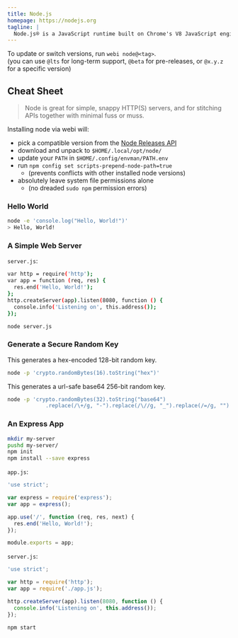 ```yaml
---
title: Node.js
homepage: https://nodejs.org
tagline: |
  Node.js® is a JavaScript runtime built on Chrome's V8 JavaScript engine.
---
```


To update or switch versions, run `webi node@<tag>`. \
(you can use `@lts` for long-term support, `@beta` for pre-releases, or `@x.y.z`
for a specific version)

## Cheat Sheet

> Node is great for simple, snappy HTTP(S) servers, and for stitching APIs
> together with minimal fuss or muss.

Installing node via webi will:

- pick a compatible version from the
  [Node Releases API](https://nodejs.org/dist/index.tab)
- download and unpack to `$HOME/.local/opt/node/`
- update your `PATH` in `$HOME/.config/envman/PATH.env`
- run `npm config set scripts-prepend-node-path=true`
  - (prevents conflicts with other installed node versions)
- absolutely leave system file permissions alone
  - (no dreaded `sudo npm` permission errors)

### Hello World

```sh
node -e 'console.log("Hello, World!")'
> Hello, World!
```

### A Simple Web Server

`server.js`:

```sh
var http = require('http');
var app = function (req, res) {
  res.end('Hello, World!');
};
http.createServer(app).listen(8080, function () {
  console.info('Listening on', this.address());
});
```

```sh
node server.js
```

### Generate a Secure Random Key

This generates a hex-encoded 128-bit random key.

```sh
node -p 'crypto.randomBytes(16).toString("hex")'
```

This generates a url-safe base64 256-bit random key.

```sh
node -p 'crypto.randomBytes(32).toString("base64")
            .replace(/\+/g, "-").replace(/\//g, "_").replace(/=/g, "")'
```

### An Express App

```sh
mkdir my-server
pushd my-server/
npm init
npm install --save express
```

`app.js`:

```js
'use strict';

var express = require('express');
var app = express();

app.use('/', function (req, res, next) {
  res.end('Hello, World!');
});

module.exports = app;
```

`server.js`:

```js
'use strict';

var http = require('http');
var app = require('./app.js');

http.createServer(app).listen(8080, function () {
  console.info('Listening on', this.address());
});
```

```sh
npm start
```
